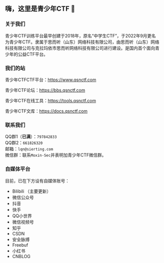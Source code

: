 ## 嗨，这里是青少年CTF 👋
### 关于我们
青少年CTF训练平台最早创建于2018年，原名“中学生CTF”，于2022年9月更名为青少年CTF。隶属于思而听（山东）网络科技有限公司，由思而听（山东）网络科技有限公司与克拉玛依市思而听网络科技有限公司进行建设。是国内首个面向青少年的公益CTF平台。

### 我们的站
青少年CTFCTF平台：https://www.qsnctf.com

青少年CTF论坛：https://bbs.qsnctf.com

青少年CTF在线工具：https://tools.qsnctf.com

青少年CTF文库：https://docs.qsnctf.com

### 联系我们
QQ群1（**已满**）：`797842833`\
QQ群2：`661826320`\
邮箱：`lqn@sierting.com`\
微信群：联系`Moxin-Sec`并表明加青少年CTF微信群。


### 自媒体平台
目前，已在下方设有自媒体账号：
- Bilibili （主要更新）
- 微信公众号
- 抖音
- 快手
- QQ小世界
- 微信视频号
- 知乎
- CSDN
- 安全脉搏
- Freebuf
- 小红书
- CNBLOG
<!--
**qsnctf/qsnctf** is a ✨ _special_ ✨ repository because its `README.md` (this file) appears on your GitHub profile.

Here are some ideas to get you started:

- 🔭 I’m currently working on ...
- 🌱 I’m currently learning ...
- 👯 I’m looking to collaborate on ...
- 🤔 I’m looking for help with ...
- 💬 Ask me about ...
- 📫 How to reach me: ...
- 😄 Pronouns: ...
- ⚡ Fun fact: ...
-->
